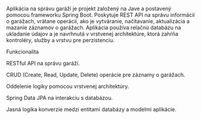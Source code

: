 Aplikácia na správu garáží je projekt založený na Jave a postavený pomocou frameworku Spring Boot. Poskytuje REST API na správu informácií o garážach, vrátane operácií, ako je vytváranie, načítavanie, aktualizácia a mazanie záznamov o garážach. Aplikácia používa relačnú databázu na ukladanie údajov a je navrhnutá v vrstvenej architektúre, ktorá zahŕňa kontroléry, služby a vrstvu pre perzistenciu.

Funkcionalita

RESTful API na správu garáží.

CRUD (Create, Read, Update, Delete) operácie pre záznamy o garážach.

Oddelenie logiky pomocou vrstvenej architektúry.

Spring Data JPA na interakciu s databázou.

Jasná logika konverzie medzi entitami databázy a modelmi aplikácie.

